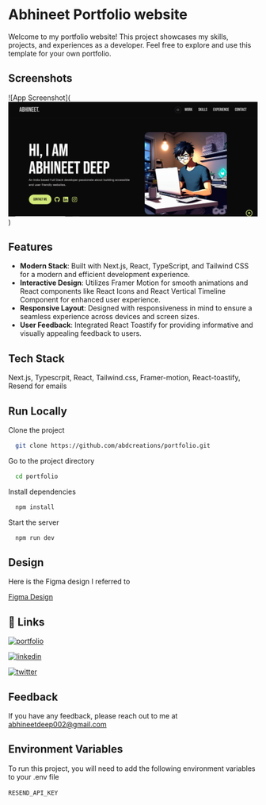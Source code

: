 # Abhineet Portfolio website

Welcome to my portfolio website! This project showcases my skills, projects, and experiences as a developer. Feel free to explore and use this template for your own portfolio.

## Screenshots

![App Screenshot]( ![alt text](image.png) )

## Features

- **Modern Stack**: Built with Next.js, React, TypeScript, and Tailwind CSS for a modern and efficient development experience.
- **Interactive Design**: Utilizes Framer Motion for smooth animations and React components like React Icons and React Vertical Timeline Component for enhanced user experience.
- **Responsive Layout**: Designed with responsiveness in mind to ensure a seamless experience across devices and screen sizes.
- **User Feedback**: Integrated React Toastify for providing informative and visually appealing feedback to users.

## Tech Stack

Next.js, Typescrpit, React, Tailwind.css, Framer-motion, React-toastify, Resend for emails

## Run Locally

Clone the project

```bash
  git clone https://github.com/abdcreations/portfolio.git
```

Go to the project directory

```bash
  cd portfolio
```

Install dependencies

```bash
  npm install
```

Start the server

```bash
  npm run dev
```

## Design

Here is the Figma design I referred to

[Figma Design](https://www.figma.com/community/file/1311309815091555685/portfolio-for-developers)

## 🔗 Links

[![portfolio](https://img.shields.io/badge/my_portfolio-000?style=for-the-badge&logo=ko-fi&logoColor=white)]()

[![linkedin](https://img.shields.io/badge/linkedin-0A66C2?style=for-the-badge&logo=linkedin&logoColor=white)](https://www.linkedin.com/in/abhineetdeep/)

[![twitter](https://img.shields.io/badge/twitter-1DA1F2?style=for-the-badge&logo=twitter&logoColor=white)](https://x.com/abhineetdeep02)

## Feedback

If you have any feedback, please reach out to me at abhineetdeep002@gmail.com

## Environment Variables

To run this project, you will need to add the following environment variables to your .env file

`RESEND_API_KEY`
